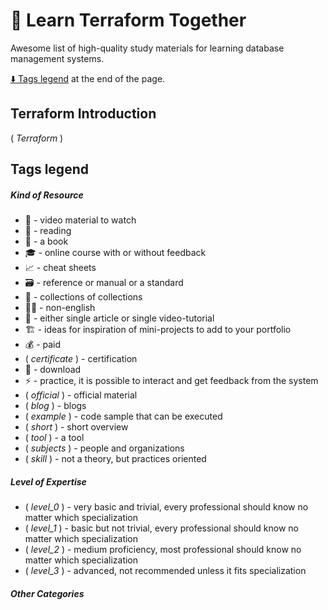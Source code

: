 # 🧭 Learn Terraform Together

Awesome list of high-quality study materials for learning database management systems.

[:arrow_down: Tags legend](#tags-legend) at the end of the page.

<!-- - []() by []() :movie_camera: -->
<!-- - []() by []() :movie_camera: :mortar_board: -->

## Terraform Introduction

( _Terraform_ )

## Tags legend

##### Kind of Resource

- :movie_camera: - video material to watch
- :page_facing_up: - reading
- :book: - a book
- :mortar_board: - online course with or without feedback
- :chart_with_upwards_trend: - cheat sheets
- :card_file_box: - reference or manual or a standard
- :open_file_folder: - collections of collections
- :pirate_flag: - non-english
- :page_facing_up: - either single article or single video-tutorial
- :building_construction: - ideas for inspiration of mini-projects to add to your portfolio
- :moneybag: - paid
- ( _certificate_ ) - certification
- 🔽 - download
- ⚡ - practice, it is possible to interact and get feedback from the system
- ( _official_ ) - official material
- ( _blog_ ) - blogs
- ( _example_ ) - code sample that can be executed
- ( _short_ ) - short overview
- ( _tool_ ) - a tool
- ( _subjects_ ) - people and organizations
- ( _skill_ ) - not a theory, but practices oriented

##### Level of Expertise

- ( _level_0_ ) - very basic and trivial, every professional should know no matter which specialization
- ( _level_1_ ) - basic but not trivial, every professional should know no matter which specialization
- ( _level_2_ ) - medium proficiency, most professional should know no matter which specialization
- ( _level_3_ ) - advanced, not recommended unless it fits specialization

##### Other Categories
